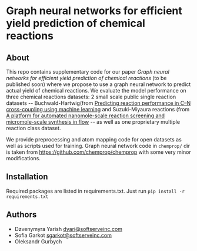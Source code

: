 # Graph neural networks for efficient yield prediction of chemical reactions
## About
This repo contains supplementary code for our paper *Graph neural networks for efficient yield prediction of chemical reactions* (to be published soon) where we propose to use a graph neural network to predict actual yield of chemical reactions. We evaluate the model performance on three chemical reactions datasets: 2 small scale public single reaction datasets  -- Buchwald-Hartwig(from [Predicting reaction performance in C–N cross-coupling using machine learning](https://science.sciencemag.org/content/360/6385/186.full) and Suzuki-Miyaura reactions (from [A platform for automated nanomole-scale reaction screening and micromole-scale synthesis in flow](https://science.sciencemag.org/content/359/6374/429) --  as well as one proprietary multiple reaction class dataset. 

We provide preprocessing and atom mapping code for open datasets as well as scripts used for training. Graph neural network code in ```chemprop/``` dir is taken from https://github.com/chemprop/chemprop with some very minor modifications.

## Installation
Required packages are listed in requirements.txt. Just run ```pip install -r requirements.txt ``` 

## Authors
- Dzvenymyra Yarish dyari@softserveinc.com
- Sofia Garkot sgarkot@softserveinc.com
- Oleksandr Gurbych 
